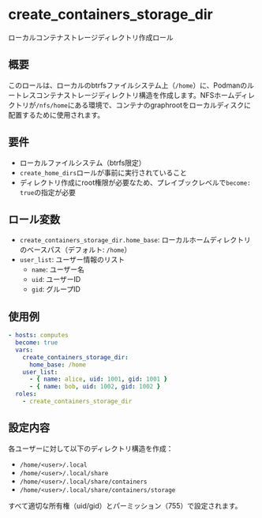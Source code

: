 # create_containers_storage_dir

ローカルコンテナストレージディレクトリ作成ロール

## 概要

このロールは、ローカルのbtrfsファイルシステム上（`/home`）に、Podmanのルートレスコンテナストレージディレクトリ構造を作成します。NFSホームディレクトリが`/nfs/home`にある環境で、コンテナのgraphrootをローカルディスクに配置するために使用されます。

## 要件

- ローカルファイルシステム（btrfs限定）
- `create_home_dirs`ロールが事前に実行されていること
- ディレクトリ作成にroot権限が必要なため、プレイブックレベルで`become: true`の指定が必要

## ロール変数

- `create_containers_storage_dir.home_base`: ローカルホームディレクトリのベースパス（デフォルト: `/home`）
- `user_list`: ユーザー情報のリスト
  - `name`: ユーザー名
  - `uid`: ユーザーID
  - `gid`: グループID

## 使用例

```yaml
- hosts: computes
  become: true
  vars:
    create_containers_storage_dir:
      home_base: /home
    user_list:
      - { name: alice, uid: 1001, gid: 1001 }
      - { name: bob, uid: 1002, gid: 1002 }
  roles:
    - create_containers_storage_dir
```

## 設定内容

各ユーザーに対して以下のディレクトリ構造を作成：
- `/home/<user>/.local`
- `/home/<user>/.local/share`
- `/home/<user>/.local/share/containers`
- `/home/<user>/.local/share/containers/storage`

すべて適切な所有権（uid/gid）とパーミッション（755）で設定されます。